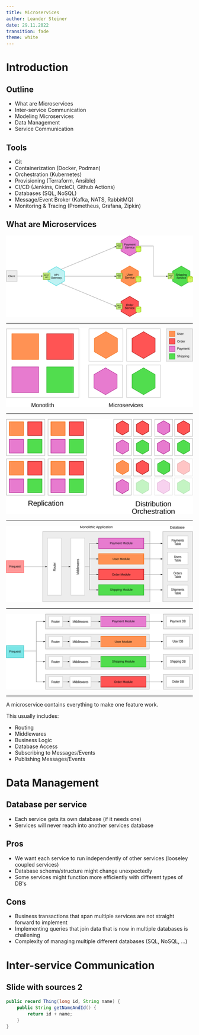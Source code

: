 ```yaml
---
title: Microservices
author: Leander Steiner
date: 29.11.2022
transition: fade
theme: white
---
```


# Introduction

## Outline

- What are Microservices
- Inter-service Communication
- Modeling Microservices
- Data Management
- Service Communication

## Tools

- Git
- Containerization (Docker, Podman)
- Orchestration (Kubernetes)
- Provisioning (Terraform, Ansible)
- CI/CD (Jenkins, CircleCI, Github Actions)
- Databases (SQL, NoSQL)
- Message/Event Broker (Kafka, NATS, RabbitMQ)
- Monitoring & Tracing (Prometheus, Grafana, Zipkin)

## What are Microservices


![](img/microservice-example.svg)

---


![](img/microservices-vs-monolith.svg)

---

![](img/microservice-vs-monolith-scaling.svg)

---

![](img/monolith-example.svg)

---

![](img/monolith-example-as-microservice.svg)

---

A microservice contains everything to make one feature work.

This usually includes:

- Routing
- Middlewares
- Business Logic
- Database Access
- Subscribing to Messages/Events
- Publishing Messages/Events

# Data Management

## Database per service

- Each service gets its own database (if it needs one)
- Services will never reach into another services database

## Pros

- We want each service to run independently of other services (looseley coupled services)
- Database schema/structure might change unexpectedly
- Some services might function more efficiently with different types of DB's

## Cons

- Business transactions that span multiple services are not straight forward to implement
- Implementing queries that join data that is now in multiple databases is challening
- Complexity of managing multiple different databases (SQL, NoSQL, ...)

# Inter-service Communication

## Slide with sources 2

```{.java .numberLines}
public record Thing(long id, String name) {
    public String getNameAndId() {
        return id + name;
    }
}
```
